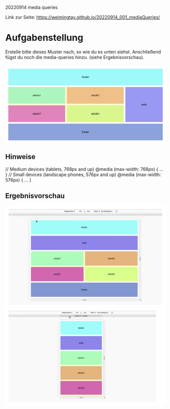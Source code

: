 20220914 media queries

Link zur Seite: https://weimingtay.github.io/20220914_001_mediaQueries/

# Aufgabenstellung

Erstelle bitte dieses Muster nach, so wie du es unten siehst. Anschließend fügst du noch die media-queries hinzu. (siehe Ergebnisvorschau).

![](assets/img/Bildschirmfoto%202022-09-14%20um%2020.17.13.png)

## Hinweise


// Medium devices (tablets, 768px and up)
@media (max-width: 768px) { ... }
// Small devices (landscape phones, 576px and up)
@media (max-width: 576px) { ... }

## Ergebnisvorschau
![](assets/img/Bildschirmfoto%202022-09-14%20um%2020.17.54.png)
![](assets/img/Bildschirmfoto%202022-09-14%20um%2020.18.09.png)